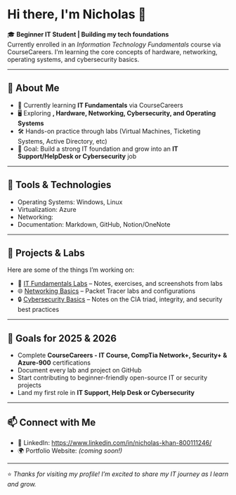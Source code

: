 # Hi there, I'm Nicholas 👋  

🎓 **Beginner IT Student | Building my tech foundations**  
Currently enrolled in an *Information Technology Fundamentals* course via CourseCareers. I’m learning the core concepts of hardware, networking, operating systems, and cybersecurity basics.  

---

## 🚀 About Me
- 🌱 Currently learning **IT Fundamentals** via CourseCareers
- 🖥️ Exploring **, Hardware, Networking, Cybersecurity, and Operating Systems**  
- 🛠️ Hands-on practice through labs (Virtual Machines, Ticketing Systems, Active Directory, etc)  
- 🎯 Goal: Build a strong IT foundation and grow into an **IT Support/HelpDesk or Cybersecurity** job

---

## 🔧 Tools & Technologies
- Operating Systems: Windows, Linux  
- Virtualization: Azure
- Networking: 
- Documentation: Markdown, GitHub, Notion/OneNote  

---

## 📂 Projects & Labs
Here are some of the things I’m working on:  
- 📝 [IT Fundamentals Labs](#) – Notes, exercises, and screenshots from labs  
- 🌐 [Networking Basics](#) – Packet Tracer labs and configurations  
- 🔒 [Cybersecurity Basics](#) – Notes on the CIA triad, integrity, and security best practices  

---

## 🌟 Goals for 2025 & 2026
- Complete **CourseCareers - IT Course, CompTia Network+, Security+ & Azure-900** certifications  
- Document every lab and project on GitHub  
- Start contributing to beginner-friendly open-source IT or security projects  
- Land my first role in **IT Support, Help Desk or Cybersecurity**  

---

## 📫 Connect with Me
- 💼 LinkedIn: https://www.linkedin.com/in/nicholas-khan-800111246/
- 🌍 Portfolio Website: *(coming soon!)*  

---

⭐️ *Thanks for visiting my profile! I’m excited to share my IT journey as I learn and grow.*

